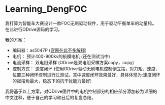 # Learning_DengFOC
我打算为智能车大赛设计一款FOC无刷驱动软件，用于驱动平衡单车的动量轮。在此进行ODrive源码的学习。
<br/>

我的方案：
+ 编码器：as5047P ([官网在此不多解释](https://ams.com/zh/as5047p))
+ 电机： 预计400-900kv的航模电机  (还在测试当中)
+ 电流采样： 双电阻采样 (ODrive是双电阻采样方案copy，copy)
+ 控制方式： 速度闭环  (使用ODrive驱动无刷电机控制倒立摆，对力矩、速度、位置三种闭环控制进行过测试。其中速度闭环效果最好，具体体现为:速度闭环的起摆角最大，稳态下的抗干扰能力最好)

我将基于以上方案，对ODrive固件中的电机控制部分的相应部分添加较为详细的中文注释，便于自己的学习和日后的复盘总结。

